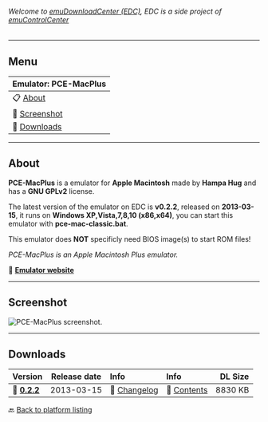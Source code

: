###### Welcome to [emuDownloadCenter (EDC)](https://github.com/PhoenixInteractiveNL/emuDownloadCenter/wiki/), EDC is a side project of [emuControlCenter](https://github.com/PhoenixInteractiveNL/emuControlCenter/wiki/)
***
## Menu
| **Emulator: PCE-MacPlus** |
|:---------|
| :clipboard: [About](#about) |
| :sunrise: [Screenshot](#screenshot) |
| :floppy_disk: [Downloads](#downloads) |
***
## About
**PCE-MacPlus** is a emulator for **Apple Macintosh** made by **Hampa Hug** and has a **GNU GPLv2** license.

The latest version of the emulator on EDC is **v0.2.2**, released on **2013-03-15**, it runs on **Windows XP,Vista,7,8,10 (x86,x64)**, you can start this emulator with **pce-mac-classic.bat**.

This emulator does **NOT** specificly need BIOS image(s) to start ROM files!

_PCE-MacPlus is an Apple Macintosh Plus emulator._

:link: [**Emulator website**](http://hampa.ch/)
***
## Screenshot
![](https://raw.githubusercontent.com/PhoenixInteractiveNL/emuDownloadCenter/master/hooks/pcemacplus/screen.jpg "PCE-MacPlus screenshot.")
***
## Downloads
| Version  | Release date  | Info       | Info       | DL Size    |
|:---------|:-------------:|:-----------|:-----------|-----------:|
| :floppy_disk: [**0.2.2**](https://github.com/PhoenixInteractiveNL/edc-repo0004/raw/master/pcemacplus/0.2.2.7z) | 2013-03-15 | :page_facing_up: [Changelog](https://github.com/PhoenixInteractiveNL/edc-repo0004/blob/master/pcemacplus/0.2.2_changelog.txt) | :mag_right: [Contents](https://github.com/PhoenixInteractiveNL/edc-repo0004/blob/master/pcemacplus/0.2.2_contents.txt) | 8830 KB |

:back: [Back to platform listing](https://github.com/PhoenixInteractiveNL/emuDownloadCenter/wiki/EDC-Platform-List)

